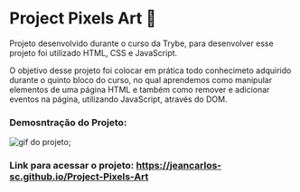# Project Pixels Art :art:
Projeto desenvolvido durante o curso da Trybe, para desenvolver esse projeto foi utilizado HTML, CSS e JavaScript.

O objetivo desse projeto foi colocar em prática todo conhecimeto adquirido durante o quinto bloco do curso, no qual aprendemos como manipular elementos de uma página HTML e também como remover e adicionar eventos na página, utilizando JavaScript, através do DOM.

### Demosntração do Projeto:
<img src='pa-bgc/pixels-art.gif' alt='gif do projeto'></img>;

### Link para acessar o projeto: https://jeancarlos-sc.github.io/Project-Pixels-Art

